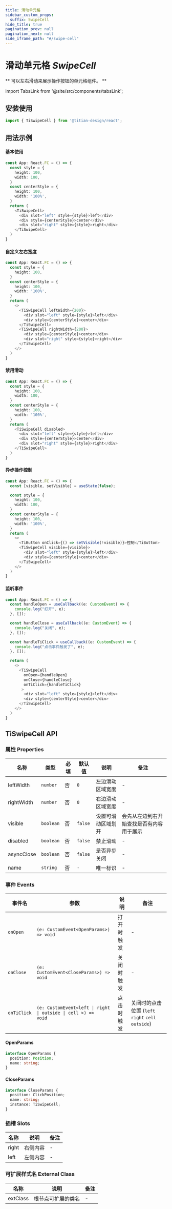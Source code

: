 ```yaml
---
title: 滑动单元格
sidebar_custom_props:
  suffix: SwipeCell
hide_title: true
pagination_prev: null
pagination_next: null
side_iframe_path: "#/swipe-cell"
---
```


# 滑动单元格 _SwipeCell_

** 可以左右滑动来展示操作按钮的单元格组件。 **

import TabsLink from '@site/src/components/tabsLink';

<TabsLink id="tiswipecell-api" />

## 安装使用

```typescript showLineNumbers
import { TiSwipeCell } from '@titian-design/react';
```

## 用法示例

#### 基本使用
```typescript jsx showLineNumbers
const App: React.FC = () => {
  const style = {
    height: 100,
    width: 100,
  }
  const centerStyle = {
    height: 100,
    width: '100%',
  }
  return (
    <TiSwipeCell>
      <div slot="left" style={style}>left</div>
      <div style={centerStyle}>center</div>
      <div slot="right" style={style}>right</div>
    </TiSwipeCell>
  )
}
```

#### 自定义左右宽度

```typescript jsx showLineNumbers
const App: React.FC = () => {
  const style = {
    height: 100,
  }
  const centerStyle = {
    height: 100,
    width: '100%',
  }
  return (
    <>
      <TiSwipeCell leftWidth={200}>
        <div slot="left" style={style}>left</div>
        <div style={centerStyle}>center</div>
      </TiSwipeCell>
      <TiSwipeCell rightWidth={200}>
        <div style={centerStyle}>center</div>
        <div slot="right" style={style}>right</div>
      </TiSwipeCell>
    </>
  )
}
```

#### 禁用滑动
```typescript jsx showLineNumbers
const App: React.FC = () => {
  const style = {
    height: 100,
    width: 100,
  }
  const centerStyle = {
    height: 100,
    width: '100%',
  }
  return (
    <TiSwipeCell disabled>
      <div slot="left" style={style}>left</div>
      <div style={centerStyle}>center</div>
      <div slot="right" style={style}>right</div>
    </TiSwipeCell>
  )
}
```

#### 异步操作控制
```typescript jsx showLineNumbers
const App: React.FC = () => {
  const [visible, setVisible] = useState(false);

  const style = {
    height: 100,
    width: 100,
  }
  const centerStyle = {
    height: 100,
    width: '100%',
  }
  return (
    <>
      <TiButton onClick={() => setVisible(!visible)}>控制</TiButton>
      <TiSwipeCell visible={visible}>
        <div slot="left" style={style}>left</div>
        <div style={centerStyle}>center</div>
      </TiSwipeCell>
    </>
  )
}
```

#### 监听事件

```typescript jsx showLineNumbers
const App: React.FC = () => {
  const handleOpen = useCallback((e: CustomEvent) => {
    console.log("打开", e);
  }, []);

  const handleClose = useCallback((e: CustomEvent) => {
    console.log("关闭", e);
  }, []);

  const handleTiClick = useCallback((e: CustomEvent) => {
    console.log("点击事件触发了", e);
  }, []);

  return (
    <>
      <TiSwipeCell 
        onOpen={handleOpen}
        onClose={handleClose}
        onTiClick={handleTiClick}
       >
        <div slot="left" style={style}>left</div>
        <div style={centerStyle}>center</div>
      </TiSwipeCell>
    </>
  )
}
```

## TiSwipeCell API

### 属性 **Properties**

| 名称       | 类型      | 必填 | 默认值 | 说明               | 备注                                     |
| ---------- | --------- | ---- | ------ | ------------------ | ---------------------------------------- |
| leftWidth  | `number`  | 否   | `0`      | 左边滑动区域宽度   | -                                        |
| rightWidth | `number`  | 否   | `0`      | 右边滑动区域宽度   | -                                        |
| visible    | `boolean` | 否   | `false`  | 设置可滑动区域划开 | 会先从左边到右开始查找是否有内容用于展示 |
| disabled   | `boolean` | 否   | `false`  | 禁止滑动           | -                                        |
| asyncClose | `boolean` | 否   | `false`  | 是否异步关闭       | -                                        |
| name       | `string`  | 否   | `-`      | 唯一标识           | -                                        |

### 事件 **Events**

| 事件名 | 参数 |  说明       | 备注                                                       |
| ------ | ---------- | -------------- | -------------------------------------------- |
| `onOpen`   | `(e: CustomEvent<OpenParams>) => void` | 打开时触发  | -      |
| `onClose`  | `(e: CustomEvent<CloseParams>) => void` | 关闭时触发 | - |
| `onTiClick`  | <code>(e: CustomEvent<left &vert; right &vert; outside &vert; cell \>) => void</code> | 点击时触发 | 关闭时的点击位置 (`left` `right` `cell` `outside`)         |

#### OpenParams
```typescript showLineNumbers
interface OpenParams {
  position: Position;
  name: string;
}
```

#### CloseParams
```typescript showLineNumbers
interface CloseParams {
  position: ClickPosition;
  name: string;
  instance: TiSwipeCell;
}
```

### 插槽 **Slots**
| 名称    | 说明       | 备注 |
| ------- | ---------- | ---- | 
| right | 右侧内容 | -   |
| left    | 左侧内容   | -    | 

### 可扩展样式名 **External Class**

| 名称     | 说明               | 备注 |
| -------- | ------------------ | ---- |
| extClass | 根节点可扩展的类名 | -    |

